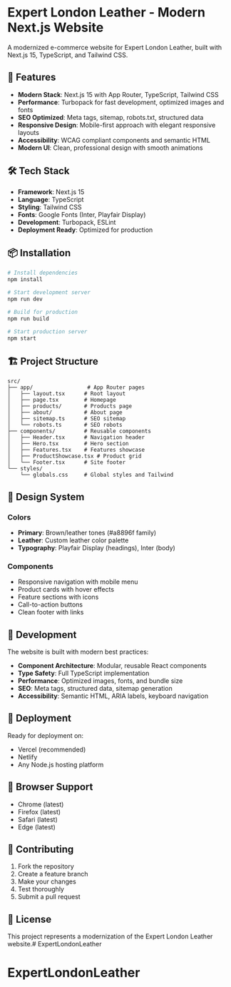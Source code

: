 # Expert London Leather - Modern Next.js Website

A modernized e-commerce website for Expert London Leather, built with Next.js 15, TypeScript, and Tailwind CSS.

## 🚀 Features

- **Modern Stack**: Next.js 15 with App Router, TypeScript, Tailwind CSS
- **Performance**: Turbopack for fast development, optimized images and fonts
- **SEO Optimized**: Meta tags, sitemap, robots.txt, structured data
- **Responsive Design**: Mobile-first approach with elegant responsive layouts
- **Accessibility**: WCAG compliant components and semantic HTML
- **Modern UI**: Clean, professional design with smooth animations

## 🛠 Tech Stack

- **Framework**: Next.js 15
- **Language**: TypeScript
- **Styling**: Tailwind CSS
- **Fonts**: Google Fonts (Inter, Playfair Display)
- **Development**: Turbopack, ESLint
- **Deployment Ready**: Optimized for production

## 📦 Installation

```bash
# Install dependencies
npm install

# Start development server
npm run dev

# Build for production
npm run build

# Start production server
npm start
```

## 🏗 Project Structure

```
src/
├── app/                 # App Router pages
│   ├── layout.tsx      # Root layout
│   ├── page.tsx        # Homepage
│   ├── products/       # Products page
│   ├── about/          # About page
│   ├── sitemap.ts      # SEO sitemap
│   └── robots.ts       # SEO robots
├── components/         # Reusable components
│   ├── Header.tsx      # Navigation header
│   ├── Hero.tsx        # Hero section
│   ├── Features.tsx    # Features showcase
│   ├── ProductShowcase.tsx # Product grid
│   └── Footer.tsx      # Site footer
└── styles/
    └── globals.css     # Global styles and Tailwind
```

## 🎨 Design System

### Colors
- **Primary**: Brown/leather tones (#a8896f family)
- **Leather**: Custom leather color palette
- **Typography**: Playfair Display (headings), Inter (body)

### Components
- Responsive navigation with mobile menu
- Product cards with hover effects
- Feature sections with icons
- Call-to-action buttons
- Clean footer with links

## 🔧 Development

The website is built with modern best practices:

- **Component Architecture**: Modular, reusable React components
- **Type Safety**: Full TypeScript implementation
- **Performance**: Optimized images, fonts, and bundle size
- **SEO**: Meta tags, structured data, sitemap generation
- **Accessibility**: Semantic HTML, ARIA labels, keyboard navigation

## 🚀 Deployment

Ready for deployment on:
- Vercel (recommended)
- Netlify
- Any Node.js hosting platform

## 📱 Browser Support

- Chrome (latest)
- Firefox (latest)
- Safari (latest)
- Edge (latest)

## 🤝 Contributing

1. Fork the repository
2. Create a feature branch
3. Make your changes
4. Test thoroughly
5. Submit a pull request

## 📄 License

This project represents a modernization of the Expert London Leather website.# ExpertLondonLeather
# ExpertLondonLeather
